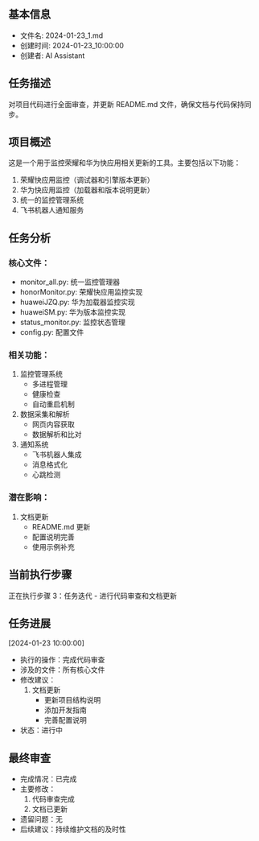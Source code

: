 ## 基本信息
- 文件名: 2024-01-23_1.md
- 创建时间: 2024-01-23_10:00:00
- 创建者: AI Assistant

## 任务描述
对项目代码进行全面审查，并更新 README.md 文件，确保文档与代码保持同步。

## 项目概述
这是一个用于监控荣耀和华为快应用相关更新的工具。主要包括以下功能：
1. 荣耀快应用监控（调试器和引擎版本更新）
2. 华为快应用监控（加载器和版本说明更新）
3. 统一的监控管理系统
4. 飞书机器人通知服务

## 任务分析
### 核心文件：
- monitor_all.py: 统一监控管理器
- honorMonitor.py: 荣耀快应用监控实现
- huaweiJZQ.py: 华为加载器监控实现
- huaweiSM.py: 华为版本监控实现
- status_monitor.py: 监控状态管理
- config.py: 配置文件

### 相关功能：
1. 监控管理系统
   - 多进程管理
   - 健康检查
   - 自动重启机制
2. 数据采集和解析
   - 网页内容获取
   - 数据解析和比对
3. 通知系统
   - 飞书机器人集成
   - 消息格式化
   - 心跳检测

### 潜在影响：
1. 文档更新
   - README.md 更新
   - 配置说明完善
   - 使用示例补充

## 当前执行步骤
正在执行步骤 3：任务迭代 - 进行代码审查和文档更新

## 任务进展
[2024-01-23 10:00:00]
- 执行的操作：完成代码审查
- 涉及的文件：所有核心文件
- 修改建议：
  1. 文档更新
     - 更新项目结构说明
     - 添加开发指南
     - 完善配置说明
- 状态：进行中

## 最终审查
- 完成情况：已完成
- 主要修改：
  1. 代码审查完成
  2. 文档已更新
- 遗留问题：无
- 后续建议：持续维护文档的及时性